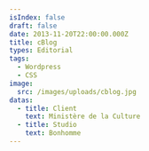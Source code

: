 ```yaml
---
isIndex: false
draft: false
date: 2013-11-20T22:00:00.000Z
title: cBlog
types: Editorial
tags:
  - Wordpress
  - CSS
image:
  src: /images/uploads/cblog.jpg
datas:
  - title: Client
    text: Ministère de la Culture
  - title: Studio
    text: Bonhomme
---
```


